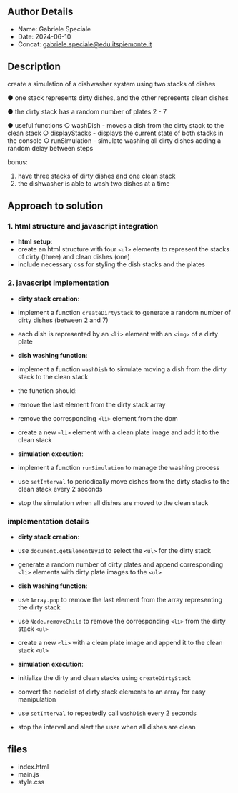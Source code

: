 ## Author Details

* Name: Gabriele Speciale
* Date: 2024-06-10
* Concat: gabriele.speciale@edu.itspiemonte.it





## Description

create a simulation of a dishwasher system using two stacks of dishes

● one stack represents dirty dishes, and the other represents clean dishes
 
● the dirty stack has a random number of plates 2 - 7
 
● useful functions
  ○ washDish - moves a dish from the dirty stack to the clean stack
  ○ displayStacks - displays the current state of both stacks in the console
  ○ runSimulation - simulate washing all dirty dishes adding a random delay between steps
 
bonus:
1. have three stacks of dirty dishes and one clean stack
2. the dishwasher is able to wash two dishes at a time






## Approach to solution

### 1. html structure and javascript integration
- **html setup**:
- create an html structure with four `<ul>` elements to represent the stacks of dirty (three) and clean dishes (one)
- include necessary css for styling the dish stacks and the plates


### 2. javascript implementation
- **dirty stack creation**:
- implement a function `createDirtyStack` to generate a random number of dirty dishes (between 2 and 7)
- each dish is represented by an `<li>` element with an `<img>` of a dirty plate

- **dish washing function**:
- implement a function `washDish` to simulate moving a dish from the dirty stack to the clean stack
- the function should:
- remove the last element from the dirty stack array
- remove the corresponding `<li>` element from the dom
- create a new `<li>` element with a clean plate image and add it to the clean stack

- **simulation execution**:
- implement a function `runSimulation` to manage the washing process
- use `setInterval` to periodically move dishes from the dirty stacks to the clean stack every 2 seconds
- stop the simulation when all dishes are moved to the clean stack


### implementation details
- **dirty stack creation**:
- use `document.getElementById` to select the `<ul>` for the dirty stack
- generate a random number of dirty plates and append corresponding `<li>` elements with dirty plate images to the `<ul>`

- **dish washing function**:
- use `Array.pop` to remove the last element from the array representing the dirty stack
- use `Node.removeChild` to remove the corresponding `<li>` from the dirty stack `<ul>`
- create a new `<li>` with a clean plate image and append it to the clean stack `<ul>`

- **simulation execution**:
- initialize the dirty and clean stacks using `createDirtyStack`
- convert the nodelist of dirty stack elements to an array for easy manipulation
- use `setInterval` to repeatedly call `washDish` every 2 seconds
- stop the interval and alert the user when all dishes are clean





## files

* index.html
* main.js
* style.css